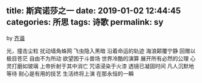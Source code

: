 title: 斯宾诺莎之一
date: 2019-01-02 12:44:45
categories: 所思
tags: 诗歌
permalink: sy
---
by [齐谐](http://caute.net/about/)

光，撞击尘粒
扰动墙角蛛网
飞虫隐入黑暗
沿着命运的轨迹
海浪颠覆宁静
回赠以极目苍茫
自由不为所动
欲望困于斗兽场
世界冷酷的演算
展开所有必然的公理
心灵打磨如玻璃
上帝折射于其中消亡
咒语浸染于火漆
透镜已凝固时间
凡人沉默地等待
耐心是有用的技艺
生活终将上演
在那永恒的一瞬


